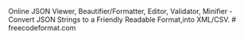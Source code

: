Online JSON Viewer, Beautifier/Formatter, Editor, Validator, Minifier - Convert JSON Strings to a Friendly Readable Format,into XML/CSV. # freecodeformat.com

